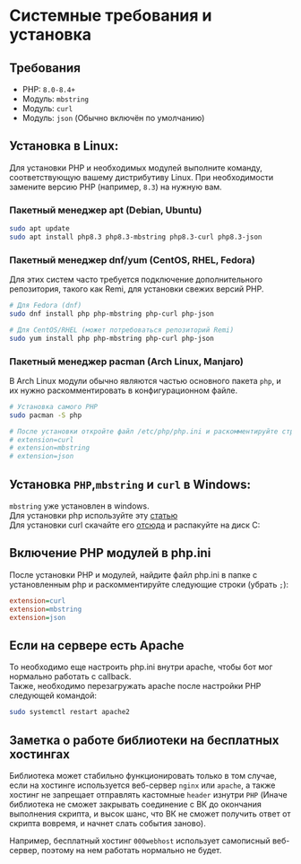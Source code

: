 # Системные требования и установка
## Требования
* PHP: `8.0-8.4+`  
* Модуль: `mbstring` 
* Модуль: `curl`
* Модуль: `json` (Обычно включён по умолчанию)

## Установка в Linux:

Для установки PHP и необходимых модулей выполните команду, соответствующую вашему дистрибутиву Linux. При необходимости замените версию PHP (например, `8.3`) на нужную вам.

### Пакетный менеджер apt (Debian, Ubuntu)

```bash
sudo apt update
sudo apt install php8.3 php8.3-mbstring php8.3-curl php8.3-json
```

### Пакетный менеджер dnf/yum (CentOS, RHEL, Fedora)

Для этих систем часто требуется подключение дополнительного репозитория, такого как Remi, для установки свежих версий PHP.

```bash
# Для Fedora (dnf)
sudo dnf install php php-mbstring php-curl php-json

# Для CentOS/RHEL (может потребоваться репозиторий Remi)
sudo yum install php php-mbstring php-curl php-json
```

### Пакетный менеджер pacman (Arch Linux, Manjaro)

В Arch Linux модули обычно являются частью основного пакета `php`, и их нужно раскомментировать в конфигурационном файле.

```bash
# Установка самого PHP
sudo pacman -S php

# После установки откройте файл /etc/php/php.ini и раскомментируйте строки:
# extension=curl
# extension=mbstring
# extension=json
```

## Установка `PHP`,`mbstring` и `curl` в Windows: 
`mbstring` уже установлен в windows.  
Для установки php используйте эту [статью](https://prognote.ru/web-dev/beck-end/how-to-install-php-on-windows/)  
Для установки curl скачайте его [отсюда](https://curl.haxx.se/windows/) и распакуйте на диск C:

## Включение PHP модулей в php.ini
После установки PHP и модулей, найдите файл php.ini в папке с установленным php и раскомментируйте следующие строки (убрать `;`):
```ini
extension=curl
extension=mbstring
extension=json
```

## Если на сервере есть Apache
То необходимо еще настроить php.ini внутри apache, чтобы бот мог нормально работать с callback.  
Также, необходимо перезагружать apache после настройки PHP следующей командой:
```bash
sudo systemctl restart apache2
```


## Заметка о работе библиотеки на бесплатных хостингах
Библиотека может стабильно функционировать только в том случае, если на хостинге используется веб-сервер `nginx` или `apache`, а также хостинг не запрещает отправлять кастомные `header` изнутри `PHP` (Иначе библиотека не сможет закрывать соединение с ВК до окончания выполнения скрипта, и высок шанс, что ВК не сможет получить ответ от скрипта вовремя, и начнет слать события заново).
  
Например, бесплатный хостинг `000webhost` использует самописный веб-сервер, поэтому на нем работать нормально не будет.